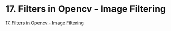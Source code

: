 # 17. Filters in Opencv - Image Filtering
[17. Filters in Opencv - Image Filtering](https://aiwithcloud.com/2022/09/15/17-_filters_in_opencv___image_filtering/)